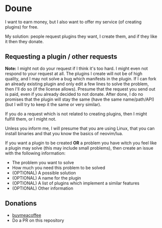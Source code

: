 # Doune
I want to earn money, but I also want to offer my service (of creating plugins) for free.

My solution: people request plugins they want, I create them, and if they like it then they donate.

## Requesting a plugin / other requests
**Note:** I might not do your request if I think it's too hard. I might even not respond to your request at all. The plugins I create will not be of high quality, and I may not solve a bug which manifests in the plugin. If I can fork an already existing plugin and only edit a few lines to solve the problem, then I'll do so (if the license allows). Presume that the request you send out is paid, even if you already decided to not donate. After done, I do no promises that the plugin will stay the same (have the same name/path/API) (but I will try to keep it the same or very similar).

If you do a request which is not related to creating plugins, then I might fulfill them, or I might not.

Unless you inform me, I will presume that you are using Linux, that you can install binaries and that you know the basics of neovim/lua.

If you want a plugin to be created **OR** a problem you have witch you feel like a plugin may solve (this may include small problems), then create an issue with the following information:
+ The problem you want to solve
+ How much you need this problem to be solved
+ (OPTIONAL) A possible solution
+ (OPTIONAL) A name for the plugin
+ (OPTIONAL) A list of plugins which implement a similar features
+ (OPTIONAL) Other information

## Donations
+ [buymeacoffee](https://www.buymeacoffee.com/altermo)
+ Do a PR on this repository

